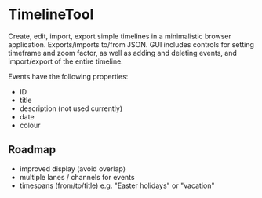 # TimelineTool

Create, edit, import, export simple timelines in a minimalistic browser application. Exports/imports to/from JSON. GUI includes controls for setting timeframe and zoom factor, as well as adding and deleting events, and import/export of the entire timeline.

Events have the following properties:

* ID
* title
* description (not used currently)
* date
* colour

## Roadmap

* improved display (avoid overlap)
* multiple lanes / channels for events
* timespans (from/to/title) e.g. "Easter holidays" or "vacation"
